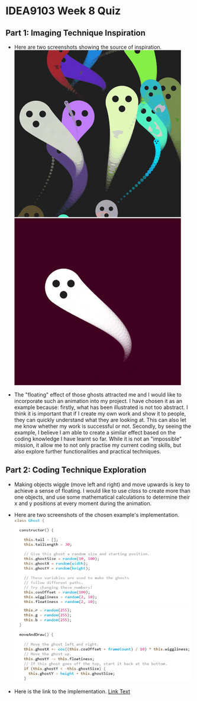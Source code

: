 # IDEA9103 Week 8 Quiz

## Part 1: Imaging Technique Inspiration
- Here are two screenshots showing the source of inspiration.
![Ghost](images/Screenshot_1.jpg)
![Ghosts](images/Screenshot_2.jpg)

- The "floating" effect of those ghosts attracted me and I would like to incorporate such an animation into my project. I have chosen it as an example because: firstly, what has been illustrated is not too abstract. I think it is important that if I create my own work and show it to people, they can quickly understand what they are looking at. This can also let me know whether my work is successful or not. Secondly, by seeing the example, I believe I am able to create a similar effect based on the coding knowledge I have learnt so far. While it is not an "impossible" mission, it allow me to not only practise my current coding skills, but also explore further functionalities and practical techniques.

## Part 2: Coding Technique Exploration
- Making objects wiggle (move left and right) and move upwards is key to achieve a sense of floating. I would like to use *class* to create more than one objects, and use some mathematical calculations to determine their x and y positions at every moment during the animation.

- Here are two screenshots of the chosen example's implementation.
![Implementation_1](images/Screenshot_3.jpg)
![Implementation_2](images/Screenshot_4.jpg)

- Here is the link to the implementation.
[Link Text](https://happycoding.io/tutorials/p5js/creating-classes/ghosts)